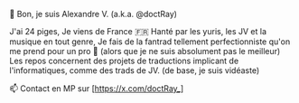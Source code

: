 👋 Bon, je suis Alexandre V. (a.k.a. @doctRay)

J'ai 24 piges,
Je viens de France 🇫🇷
Hanté par les yuris, les JV et la musique en tout genre,
Je fais de la fantrad tellement perfectionniste qu'on me prend pour un pro 🤡 (alors que je ne suis absolument pas le meilleur)
Les repos concernent des projets de traductions implicant de l'informatiques, comme des trads de JV.
(de base, je suis vidéaste)

📫 Contact en MP sur [https://x.com/doctRay_]
<!---
doctRay/doctRay is a ✨ special ✨ repository because its `README.md` (this file) appears on your GitHub profile.
You can click the Preview link to take a look at your changes.
--->
